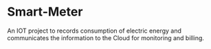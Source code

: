 # Smart-Meter
An IOT project to records consumption of electric energy and communicates the information to the Cloud for monitoring and billing.
